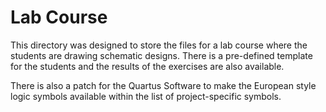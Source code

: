 # Lab Course

This directory was designed to store the files for a lab course where the students are drawing schematic designs. There is a pre-defined template for the students and the results of the exercises are also available.

There is also a patch for the Quartus Software to make the European style logic symbols available within the list of project-specific symbols.
